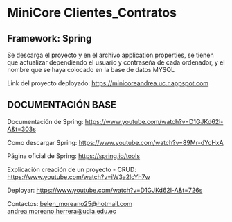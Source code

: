 # MiniCore Clientes_Contratos

## Framework: Spring

Se descarga el proyecto y en el archivo application.properties, se tienen que actualizar dependiendo el usuario y contraseña de cada ordenador, y el nombre que se haya colocado en la base de datos MYSQL

Link del proyecto deployado: https://minicoreandrea.uc.r.appspot.com

## DOCUMENTACIÓN BASE
Documentación de Spring: https://www.youtube.com/watch?v=D1GJKd62l-A&t=303s

Como descargar Spring: https://www.youtube.com/watch?v=89Mr-dYcHxA

Página oficial de Spring: https://spring.io/tools

Explicación creación de un proyecto - CRUD: https://www.youtube.com/watch?v=iW3a2lcYh7w

Deployar: https://www.youtube.com/watch?v=D1GJKd62l-A&t=726s

Contactos:
belen_moreano25@hotmail.com
andrea.moreano.herrera@udla.edu.ec
